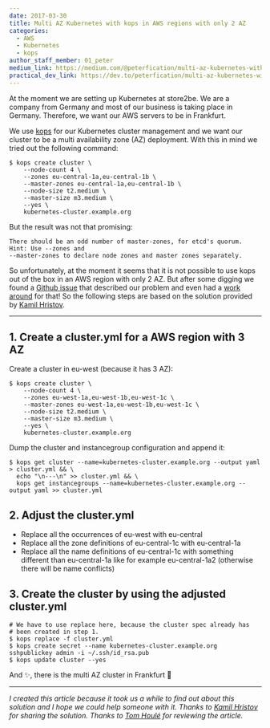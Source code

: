 ```yaml
---
date: 2017-03-30
title: Multi AZ Kubernetes with kops in AWS regions with only 2 AZ
categories:
  - AWS
  - Kubernetes
  - kops
author_staff_member: 01_peter
medium_link: https://medium.com/@peterfication/multi-az-kubernetes-with-kops-in-aws-regions-with-only-2-az-69e2edcc441d
practical_dev_link: https://dev.to/peterfication/multi-az-kubernetes-with-kops-in-aws-regions-with-only-2-az
---
```


At the moment we are setting up Kubernetes at store2be. We are a company from Germany and most of our business is
taking place in Germany. Therefore, we want our AWS servers to be in Frankfurt.

We use [kops](https://github.com/kubernetes/kops) for our Kubernetes cluster management and we want our cluster to be a
multi availability zone (AZ) deployment. With this in mind we tried out the following command:

```
$ kops create cluster \
    --node-count 4 \
    --zones eu-central-1a,eu-central-1b \
    --master-zones eu-central-1a,eu-central-1b \
    --node-size t2.medium \
    --master-size m3.medium \
    --yes \
    kubernetes-cluster.example.org
```

But the result was not that promising:

```
There should be an odd number of master-zones, for etcd's quorum.  Hint: Use --zones and
--master-zones to declare node zones and master zones separately.
```

So unfortunately, at the moment it seems that it is not possible to use kops out of the box in an AWS region with only
2 AZ. But after some digging we found a [Github issue](https://github.com/kubernetes/kops/issues/732) that described
our problem and even had a [work around](https://github.com/kubernetes/kops/issues/732#issuecomment-275888160) for
that! So the following steps are based on the solution provided by [Kamil Hristov](https://github.com/kamilhristov).

---

## 1. Create a cluster.yml for a AWS region with 3 AZ

Create a cluster in eu-west (because it has 3 AZ):

```
$ kops create cluster \
    --node-count 4 \
    --zones eu-west-1a,eu-west-1b,eu-west-1c \
    --master-zones eu-west-1a,eu-west-1b,eu-west-1c \
    --node-size t2.medium \
    --master-size m3.medium \
    --yes \
    kubernetes-cluster.example.org
```

Dump the cluster and instancegroup configuration and append it:

```
$ kops get cluster --name=kubernetes-cluster.example.org --output yaml > cluster.yml && \
  echo "\n---\n" >> cluster.yml && \
  kops get instancegroups --name=kubernetes-cluster.example.org --output yaml >> cluster.yml
````

## 2. Adjust the cluster.yml

* Replace all the occurrences of eu-west with eu-central
* Replace all the zone definitions of eu-central-1c with eu-central-1a
* Replace all the name definitions of eu-central-1c with something different than eu-central-1a like for example
eu-central-1a2 (otherwise there will be name conflicts)

## 3. Create the cluster by using the adjusted cluster.yml

```
# We have to use replace here, because the cluster spec already has
# been created in step 1.
$ kops replace -f cluster.yml
$ kops create secret --name kubernetes-cluster.example.org sshpublickey admin -i ~/.ssh/id_rsa.pub
$ kops update cluster --yes
```

And ✨, there is the multi AZ cluster in Frankfurt 🎉

---

_I created this article because it took us a while to find out about this solution and I hope we could help someone
with it. Thanks to [Kamil Hristov](https://github.com/kamilhristov) for sharing the  solution. Thanks to
[Tom Houlé](https://github.com/tomhoule) for reviewing the article._
